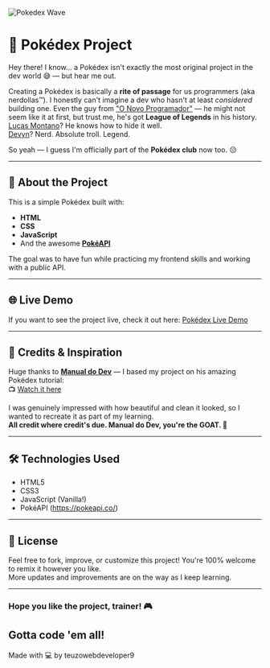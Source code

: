 ![Pokedex Wave](https://i.pinimg.com/originals/8a/81/ec/8a81ecd8fdd266b3221da325875c0ea8.gif)

# 📘 Pokédex Project

Hey there! I know... a Pokédex isn't exactly the most original project in the dev world 😅 — but hear me out.

Creating a Pokédex is basically a **rite of passage** for us programmers (aka nerdollas™). I honestly can't imagine a dev who hasn't at least *considered* building one. Even the guy from ["O Novo Programador"](https://www.youtube.com/@ONovoProgramador) — he might not seem like it at first, but trust me, he's got **League of Legends** in his history.  
[Lucas Montano](https://www.youtube.com/@LucasMontano)? He knows how to hide it well.  
[Devyn](https://www.youtube.com/@manodeyvin)? Nerd. Absolute troll. Legend.

So yeah — I guess I'm officially part of the **Pokédex club** now too. 😔

---

## 🚀 About the Project

This is a simple Pokédex built with:

- **HTML**
- **CSS**
- **JavaScript**
- And the awesome **[PokéAPI](https://pokeapi.co/)**

The goal was to have fun while practicing my frontend skills and working with a public API.

---

## 🌐 Live Demo

If you want to see the project live, check it out here: [Pokédex Live Demo](https://pokedex-complete-pearl.vercel.app/)

---

## 🎥 Credits & Inspiration

Huge thanks to **[Manual do Dev](https://www.youtube.com/@ManualdoDev)** — I based my project on his amazing Pokédex tutorial:  
📺 [Watch it here](https://www.youtube.com/watch?v=SjtdH3dWLa8)

I was genuinely impressed with how beautiful and clean it looked, so I wanted to recreate it as part of my learning.  
**All credit where credit's due. Manual do Dev, you're the GOAT. 🙌**

---

## 🛠️ Technologies Used

- HTML5
- CSS3
- JavaScript (Vanilla!)
- PokéAPI (https://pokeapi.co/)

---

## 🤝 License

Feel free to fork, improve, or customize this project! You're 100% welcome to remix it however you like.  
More updates and improvements are on the way as I keep learning.

---

### Hope you like the project, trainer! 🎮
Gotta code 'em all!
---

Made with 💻 by teuzowebdeveloper9
